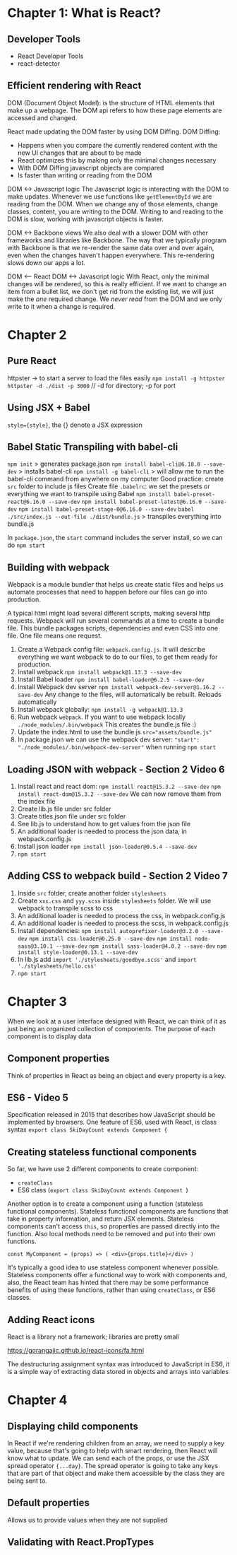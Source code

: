 # Chapter 1: What is React?

## Developer Tools
- React Developer Tools
- react-detector

## Efficient rendering with React
DOM (Document Object Model): is the structure of HTML elements that make up a
webpage. The DOM api refers to how these page elements are accessed and changed.

React made updating the DOM faster by using DOM Diffing.
DOM Diffing:
- Happens when you compare the currently rendered content with the new UI
changes that are about to be made
- React optimizes this by making only the minimal changes necessary
- With DOM Diffing javascript objects are compared
- Is faster than writing or reading from the DOM


DOM <-> Javascript logic
The Javascript logic is interacting with the DOM to make updates.
Whenever we use functions like `getElementById` we are reading from the DOM.
When we change any of those elements, change classes, content, you are writing
to the DOM.
Writing to and reading to the DOM is slow, working with javascript objects is
faster.

DOM <-> Backbone views
We also deal with a slower DOM with other frameworks and libraries like Backbone.
The way that we typically program with Backbone is that we re-render the same
data over and over again, even when the changes haven't happen everywhere. This
re-rendering slows down our apps a lot.

DOM <-- React DOM <-> Javascript logic
With React, only the minimal changes will be rendered, so this is really efficient.
If we want to change an item from a bullet list, we don't get rid from the
existing list, we will just make the *one* required change.
We *never read* from the DOM and we only write to it when a change is required.

# Chapter 2
## Pure React
httpster -> to start a server to load the files easily
`npm install -g httpster`
`httpster -d ./dist -p 3000` // -d for directory; -p for port

## Using JSX + Babel
`style={style}`, the {} denote a JSX expression

##  Babel Static Transpiling with babel-cli
`npm init` > generates package.json
`npm install babel-cli@6.18.0 --save-dev` > installs babel-cli
`npm install -g babel-cli` > will allow me to run the babel-cli command from anywhere on my computer
Good practice: create `src` folder to include js files
Create file `.babelrc`: we set the presets or everything we want to transpile using Babel
`npm install babel-preset-react@6.16.0 --save-dev`
`npm install babel-preset-latest@6.16.0 --save-dev`
`npm install babel-preset-stage-0@6.16.0 --save-dev`
`babel ./src/index.js --out-file ./dist/bundle.js` > transpiles everything into bundle.js

In `package.json`, the `start` command includes the server install, so we can do
`npm start`

## Building with webpack
Webpack is a module bundler that helps us create static files and helps us
automate processes that need to happen before our files can go into production.

A typical html might load several different scripts, making several http requests.
Webpack will run several commands at a time to create a bundle file. This bundle
packages scripts, dependencies and even CSS into one file. One file means one request.

1. Create a Webpack config file: `webpack.config.js`. It will describe everything
we want webpack to do to our files, to get them ready for production.
2. Install webpack `npm install webpack@1.13.3 --save-dev`
3. Install Babel loader `npm install babel-loader@6.2.5 --save-dev`
4. Install Webpack dev server `npm install webpack-dev-server@1.16.2 --save-dev`
Any change to the files, will automatically be rebuilt. Reloads automatically
5. Install webpack globally: `npm install -g webpack@1.13.3`
6. Run webpack `webpack`. If you want to use webpack locally `./node_modules/.bin/webpack`
This creates the bundle.js file :)
7. Update the index.html to use the bundle.js `src="assets/bundle.js"`
8. In package.json we can use the webpack dev server: `"start": "./node_modules/.bin/webpack-dev-server"`
when running `npm start`

## Loading JSON with webpack - Section 2 Video 6
1. Install react and react dom:
`npm install react@15.3.2 --save-dev`
`npm install react-dom@15.3.2 --save-dev`
We can now remove them from the index file
2. Create lib.js file under src folder
3. Create titles.json file under src folder
4. See lib.js to understand how to get values from the json file
5. An additional loader is needed to process the json data, in webpack.config.js
6. Install json loader `npm install json-loader@0.5.4 --save-dev`
7. `npm start`

## Adding CSS to webpack build - Section 2 Video 7
1. Inside `src` folder, create another folder `stylesheets`
2. Create `xxx.css` and `yyy.scss` inside `stylesheets` folder. We will use
webpack to transpile scss to css
3. An additional loader is needed to process the css, in webpack.config.js
4. An additional loader is needed to process the scss, in webpack.config.js
5. Install dependencies:
`npm install autoprefixer-loader@3.2.0 --save-dev`
`npm install css-loader@0.25.0 --save-dev`
`npm install node-sass@3.10.1 --save-dev`
`npm install sass-loader@4.0.2 --save-dev`
`npm install style-loader@0.13.1 --save-dev`
6. In lib.js add `import './stylesheets/goodbye.scss'` and `import './stylesheets/hello.css'`
7. `npm start`

# Chapter 3
When we look at a user interface designed with React, we can think of it as just
being an organized collection of components. The purpose of each component is to
display data

## Component properties
Think of properties in React as being an object and every property is a key.

## ES6 - Video 5
Specification released in 2015 that describes how JavaScript should be implemented
by browsers.
One feature of ES6, used with React, is class syntax
`export class SkiDayCount extends Component {`

## Creating stateless functional components
So far, we have use 2 different components to create component:
- `createClass`
- ES6 class (`export class SkiDayCount extends Component `)

Another option is to create a component using a function (stateless functional
components). Stateless functional components are functions that take in property
information, and return JSX elements. Stateless components can't access `this`,
so properties are passed directly into the function. Also local methods need to
be removed and put into their own functions.

`const MyComponent = (props) => (
    <div>{props.title}</div>
)`

It's typically a good idea to use stateless component whenever possible.
Stateless components offer a functional way to work with components and, also,
the React team has hinted that there may be some performance benefits of using
these functions, rather than using `createClass`, or ES6 classes.

## Adding React icons
React is a library not a framework; libraries are pretty small

https://gorangajic.github.io/react-icons/fa.html

The destructuring assignment syntax was introduced to JavaScript in ES6, it is
a simple way of extracting data stored in objects and arrays into variables

# Chapter 4

## Displaying child components
In React if we're rendering children from an array, we need to supply a key value,
because that's going to help with smart rendering, then React will know what to
update.
We can send each of the props, or use the JSX spread operator `{...day}`. The spread
operator is going to take any keys that are part of that object and make them
accessible by the class they are being sent to.

## Default properties
Allows us to provide values when they are not supplied

## Validating with React.PropTypes
